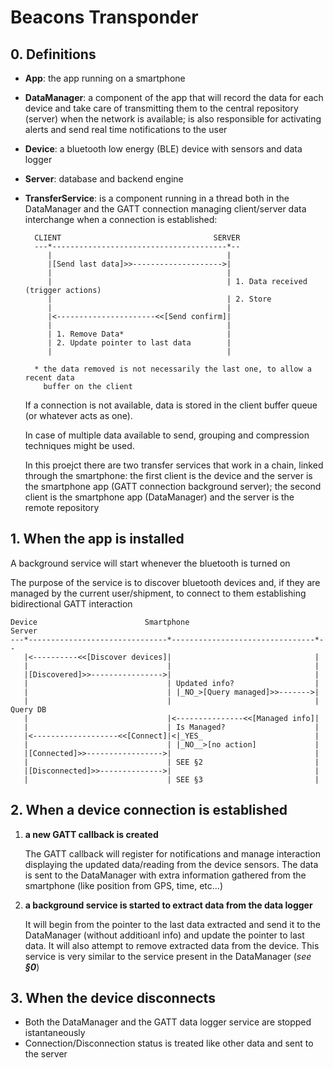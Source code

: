 # Beacons Transponder
   								
## 0. Definitions

- **App**: the app running on a smartphone

- **DataManager**: a component of the app that will record the data for each device
	and take care of transmitting them to the central repository (server)
	when the network is available;
	is also responsible for activating alerts and send real time notifications
	to the user
	
- **Device**: a bluetooth low energy (BLE) device with sensors and data logger

- **Server**: database and backend engine

- **TransferService**: is a component running in a thread both in the DataManager and 
	the GATT connection managing client/server data interchange when a connection is
	established:

		CLIENT                                  SERVER
		---*---------------------------------------*--
		   |                                       |
		   |[Send last data]>>-------------------->|
		   |                                       |
		   |                                       | 1. Data received (trigger actions)
		   |                                       | 2. Store
		   |                                       |
		   |<----------------------<<[Send confirm]|
		   |                                       |
		   | 1. Remove Data*                       |
		   | 2. Update pointer to last data        |
		   |                                       |

		* the data removed is not necessarily the last one, to allow a recent data 
		  buffer on the client

	If a connection is not available, data is stored in the client buffer queue
	(or whatever acts as one).

	In case of multiple data available to send, grouping and compression techniques
	might be used.

	In this proejct there are two transfer services that work in a chain, linked through 
	the smartphone: the first client is the device and the server is the smartphone 
	app (GATT connection background server); the second client is the smartphone app
	(DataManager) and the server is the remote repository


## 1. When the app is installed

A background service will start whenever the bluetooth is turned on

The purpose of the service is to discover bluetooth devices and, if they are managed by the current
user/shipment, to connect to them establishing bidirectional GATT interaction

	Device                        Smartphone                         Server
	---*-------------------------------*--------------------------------*--
	   |<----------<<[Discover devices]|                                |
	   |                               |                                |
	   |[Discovered]>>---------------->|                                |
	   |                               | Updated info?                  |
	   |                               | |_NO_>[Query managed]>>------->|
	   |                               |                                | Query DB
	   |                               |<---------------<<[Managed info]|
	   |                               | Is Managed?                    |
	   |<-------------------<<[Connect]|<|_YES_                         |
	   |                               | |_NO__>[no action]             |
	   |[Connected]>>----------------->|                                |
	   |                               | SEE §2                         |
	   |[Disconnected]>>-------------->|                                |
	   |                               | SEE §3                         |


## 2. When a device connection is established

1. **a new GATT callback is created**

	The GATT callback will register for notifications and manage interaction displaying the updated 
	data/reading from the device sensors. The data is sent to the DataManager with extra information
	gathered from the smartphone (like position from GPS, time, etc...)

2. **a background service is started to extract data from the data logger**

	It will begin from the pointer to the last data extracted and send it to the DataManager 
	(without additioanl info) and update the pointer to last data. It will also attempt to remove
	extracted data from the device. This service is very similar to the service present in the DataManager
	(*see __§0__*)


## 3. When the device disconnects

- Both the DataManager and the GATT data logger service are stopped istantaneously
- Connection/Disconnection status is treated like other data and sent to the server
